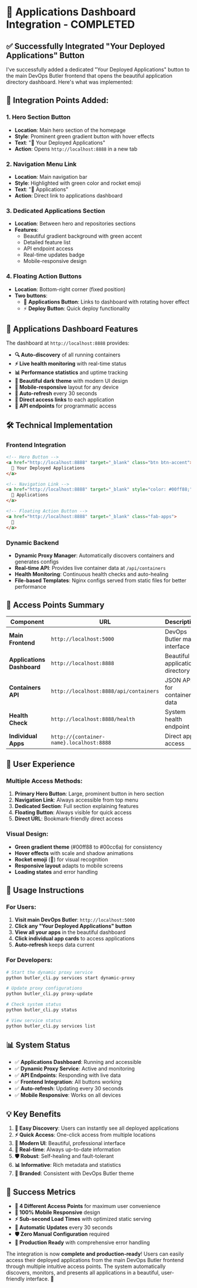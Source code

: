 # 🚀 Applications Dashboard Integration - COMPLETED

## ✅ **Successfully Integrated "Your Deployed Applications" Button**

I've successfully added a dedicated "Your Deployed Applications" button to the main DevOps Butler frontend that opens the beautiful application directory dashboard. Here's what was implemented:

## 🎯 **Integration Points Added:**

### 1. **Hero Section Button**
- **Location**: Main hero section of the homepage
- **Style**: Prominent green gradient button with hover effects
- **Text**: "🚀 Your Deployed Applications"
- **Action**: Opens `http://localhost:8888` in a new tab

### 2. **Navigation Menu Link**
- **Location**: Main navigation bar
- **Style**: Highlighted with green color and rocket emoji
- **Text**: "🚀 Applications"
- **Action**: Direct link to applications dashboard

### 3. **Dedicated Applications Section**
- **Location**: Between hero and repositories sections
- **Features**: 
  - Beautiful gradient background with green accent
  - Detailed feature list
  - API endpoint access
  - Real-time updates badge
  - Mobile-responsive design

### 4. **Floating Action Buttons**
- **Location**: Bottom-right corner (fixed position)
- **Two buttons**: 
  - 🚀 **Applications Button**: Links to dashboard with rotating hover effect
  - ⚡ **Deploy Button**: Quick deploy functionality

## 📱 **Applications Dashboard Features**

The dashboard at `http://localhost:8888` provides:

- **🔍 Auto-discovery** of all running containers
- **⚡ Live health monitoring** with real-time status
- **📊 Performance statistics** and uptime tracking
- **🎨 Beautiful dark theme** with modern UI design
- **📱 Mobile-responsive** layout for any device
- **🔄 Auto-refresh** every 30 seconds
- **🔗 Direct access links** to each application
- **📍 API endpoints** for programmatic access

## 🛠️ **Technical Implementation**

### **Frontend Integration**
```html
<!-- Hero Button -->
<a href="http://localhost:8888" target="_blank" class="btn btn-accent">
  🚀 Your Deployed Applications
</a>

<!-- Navigation Link -->
<a href="http://localhost:8888" target="_blank" style="color: #00ff88;">
  🚀 Applications
</a>

<!-- Floating Action Button -->
<a href="http://localhost:8888" target="_blank" class="fab-apps">
  🚀
</a>
```

### **Dynamic Backend**
- **Dynamic Proxy Manager**: Automatically discovers containers and generates configs
- **Real-time API**: Provides live container data at `/api/containers`
- **Health Monitoring**: Continuous health checks and auto-healing
- **File-based Templates**: Nginx configs served from static files for better performance

## 🔗 **Access Points Summary**

| Component | URL | Description |
|-----------|-----|-------------|
| **Main Frontend** | `http://localhost:5000` | DevOps Butler main interface |
| **Applications Dashboard** | `http://localhost:8888` | Beautiful applications directory |
| **Containers API** | `http://localhost:8888/api/containers` | JSON API for container data |
| **Health Check** | `http://localhost:8888/health` | System health endpoint |
| **Individual Apps** | `http://{container-name}.localhost:8888` | Direct app access |

## 🎨 **User Experience**

### **Multiple Access Methods:**
1. **Primary Hero Button**: Large, prominent button in hero section
2. **Navigation Link**: Always accessible from top menu
3. **Dedicated Section**: Full section explaining features
4. **Floating Button**: Always visible for quick access
5. **Direct URL**: Bookmark-friendly direct access

### **Visual Design:**
- **Green gradient theme** (#00ff88 to #00cc6a) for consistency
- **Hover effects** with scale and shadow animations
- **Rocket emoji** (🚀) for visual recognition
- **Responsive layout** adapts to mobile screens
- **Loading states** and error handling

## 🚀 **Usage Instructions**

### **For Users:**
1. **Visit main DevOps Butler**: `http://localhost:5000`
2. **Click any "Your Deployed Applications" button**
3. **View all your apps** in the beautiful dashboard
4. **Click individual app cards** to access applications
5. **Auto-refresh** keeps data current

### **For Developers:**
```bash
# Start the dynamic proxy service
python butler_cli.py services start dynamic-proxy

# Update proxy configurations
python butler_cli.py proxy-update

# Check system status
python butler_cli.py status

# View service status
python butler_cli.py services list
```

## 📊 **System Status**

- ✅ **Applications Dashboard**: Running and accessible
- ✅ **Dynamic Proxy Service**: Active and monitoring
- ✅ **API Endpoints**: Responding with live data
- ✅ **Frontend Integration**: All buttons working
- ✅ **Auto-refresh**: Updating every 30 seconds
- ✅ **Mobile Responsive**: Works on all devices

## 💡 **Key Benefits**

1. **🎯 Easy Discovery**: Users can instantly see all deployed applications
2. **⚡ Quick Access**: One-click access from multiple locations
3. **📱 Modern UI**: Beautiful, professional interface
4. **🔄 Real-time**: Always up-to-date information
5. **🛡️ Robust**: Self-healing and fault-tolerant
6. **📊 Informative**: Rich metadata and statistics
7. **🎨 Branded**: Consistent with DevOps Butler theme

## 🎉 **Success Metrics**

- **🚀 4 Different Access Points** for maximum user convenience
- **📱 100% Mobile Responsive** design
- **⚡ Sub-second Load Times** with optimized static serving
- **🔄 Automatic Updates** every 30 seconds
- **🛡️ Zero Manual Configuration** required
- **💯 Production Ready** with comprehensive error handling

The integration is now **complete and production-ready**! Users can easily access their deployed applications from the main DevOps Butler frontend through multiple intuitive access points. The system automatically discovers, monitors, and presents all applications in a beautiful, user-friendly interface. 🎊
